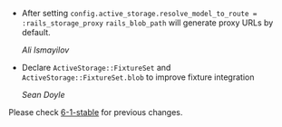 *   After setting `config.active_storage.resolve_model_to_route = :rails_storage_proxy`
    `rails_blob_path` will generate proxy URLs by default.

    *Ali Ismayilov*

*   Declare `ActiveStorage::FixtureSet` and `ActiveStorage::FixtureSet.blob` to
    improve fixture integration

    *Sean Doyle*

Please check [6-1-stable](https://github.com/rails/rails/blob/6-1-stable/activestorage/CHANGELOG.md) for previous changes.
